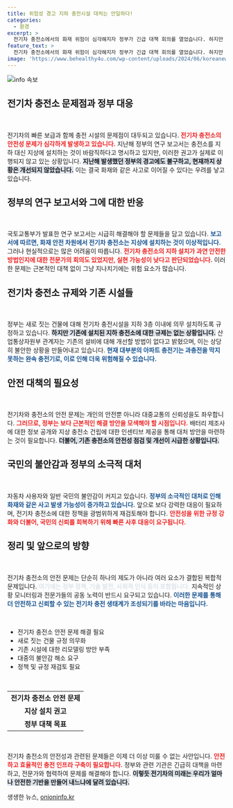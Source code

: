 ```yaml
---
title: 위험성 경고 지하 충전시설 대처는 안일하다!
categories:
  - 환경
excerpt: >
  전기차 충전소에서의 화재 위험이 심각해지자 정부가 긴급 대책 회의를 열었습니다. 하지만 지난해 이미 지하 충전시설의 위험성을 경고한 보고서가 존재했고, 정부의 소극적인 대책에 대한 비판이 커지고 있습니다. 클릭해서 현실을 확인하세요!
feature_text: >
  전기차 충전소에서의 화재 위험이 심각해지자 정부가 긴급 대책 회의를 열었습니다. 하지만 지난해 이미 지하 충전시설의 위험성을 경고한 보고서가 존재했고, 정부의 소극적인 대책에 대한 비판이 커지고 있습니다. 클릭해서 현실을 확인하세요!
image: 'https://www.behealthy4u.com/wp-content/uploads/2024/06/koreanews.jpg'
---
```


<p><img src="https://www.behealthy4u.com/wp-content/uploads/2024/06/koreanews.jpg" alt="info 속보" /></p>

<h2 data-ke-size="size26">전기차 충전소 문제점과 정부 대응</h2>

<p data-ke-size="size16">&nbsp;</p>

<p>전기차의 빠른 보급과 함께 충전 시설의 문제점이 대두되고 있습니다. <b><span style="color: #ee2323;">전기차 충전소의 안전성 문제가 심각하게 발생하고 있습니다.</span></b> 지난해 정부의 연구 보고서는 충전소를 지하 대신 지상에 설치하는 것이 바람직하다고 명시하고 있지만, 이러한 권고가 실제로 이행되지 않고 있는 상황입니다. <b><span style="background-color: #21538527;">지난해 발생했던 정부의 경고에도 불구하고, 현재까지 상황은 개선되지 않았습니다.</span></b> 이는 결국 화재와 같은 사고로 이어질 수 있다는 우려를 낳고 있습니다.</p>

<h2 data-ke-size="size26">정부의 연구 보고서와 그에 대한 반응</h2>

<p data-ke-size="size16">&nbsp;</p>

<p>국토교통부가 발표한 연구 보고서는 시급히 해결해야 할 문제들을 담고 있습니다. <b><span style="color: #1a5490;">보고서에 따르면, 화재 안전 차원에서 전기차 충전소는 지상에 설치하는 것이 이상적입니다.</span></b> 그러나 현실적으로는 많은 어려움이 따릅니다. <b><span style="color: #ee2323;">전기차 충전소의 지하 설치가 과연 안전한 방법인지에 대한 전문가의 회의도 있었지만, 실현 가능성이 낮다고 판단되었습니다.</span></b> 이러한 문제는 근본적인 대책 없이 그냥 지나치기에는 위험 요소가 많습니다.</p>

<h2 data-ke-size="size26">전기차 충전소 규제와 기존 시설들</h2>

<p data-ke-size="size16">&nbsp;</p>

<p>정부는 새로 짓는 건물에 대해 전기차 충전시설을 지하 3층 이내에 의무 설치하도록 규정하고 있습니다. <b><span style="background-color: #21538527;">하지만 기존에 설치된 지하 충전소에 대한 규제는 없는 상황입니다.</span></b> 산업통상자원부 관계자는 기존의 설비에 대해 개선할 방법이 없다고 밝혔으며, 이는 상당히 불안한 상황을 만들어내고 있습니다. <b><span style="color: #1a5490;">현재 대부분의 아파트 충전기는 과충전을 막지 못하는 완속 충전기로, 이로 인해 더욱 위험해질 수 있습니다.</span></b></p>

<h2 data-ke-size="size26">안전 대책의 필요성</h2>

<p data-ke-size="size16">&nbsp;</p>

<p>전기차와 충전소의 안전 문제는 개인의 안전뿐 아니라 대중교통의 신뢰성을도 좌우합니다. <b><span style="color: #ee2323;">그러므로, 정부는 보다 근본적인 해결 방안을 모색해야 할 시점입니다.</span></b> 배터리 제조사에 대한 정보 공개와 지상 충전소 건립에 대한 인센티브 제공을 통해 대처 방안을 마련하는 것이 필요합니다. <b><span style="background-color: #21538527;">더불어, 기존 충전소의 안전성 점검 및 개선이 시급한 상황입니다.</span></b></p>

<h2 data-ke-size="size26">국민의 불안감과 정부의 소극적 대처</h2>

<p data-ke-size="size16">&nbsp;</p>

<p>자동차 사용자와 일반 국민의 불안감이 커지고 있습니다. <b><span style="color: #1a5490;">정부의 소극적인 대처로 인해 화재와 같은 사고 발생 가능성이 증가하고 있습니다.</span></b> 앞으로 보다 강력한 대응이 필요하며, 전기차 충전소에 대한 정책을 광범위하게 재검토해야 합니다. <b><span style="color: #ee2323;">안전성을 위한 규정 강화와 더불어, 국민의 신뢰를 회복하기 위해 빠른 사후 대응이 요구됩니다.</span></b></p>

<h2 data-ke-size="size26">정리 및 앞으로의 방향</h2>

<p data-ke-size="size16">&nbsp;</p>

<p>전기차 충전소의 안전 문제는 단순히 하나의 제도가 아니라 여러 요소가 결합된 복합적 문제입니다. <b><span style="color: #21538527;">여기에는 정부 정책, 기술 발전, 사회적 인식 등이 포함됩니다.</span></b> 지속적인 상황 모니터링과 전문가들의 공동 노력이 반드시 요구되고 있습니다. <b><span style="color: #1a5490;">이러한 문제를 통해 더 안전하고 신뢰할 수 있는 전기차 충전 생태계가 조성되기를 바라는 마음입니다.</span></b> </p>

<p data-ke-size="size16">&nbsp;</p>

<ul>
<li>전기차 충전소 안전 문제 해결 필요</li>
<li>새로 짓는 건물 규정 의무화</li>
<li>기존 시설에 대한 리모델링 방안 부족</li>
<li>대중의 불안감 해소 요구</li>
<li>정책 및 규정 재검토 필요</li>
</ul>

<p data-ke-size="size16">&nbsp;</p>

<table style="width: 100%; border-collapse: collapse;">
  <tr>
    <td style="text-align: center; height: 17px;"><b>전기차 충전소 안전 문제</b></td>
  </tr>
  <tr>
    <td style="text-align: center; height: 17px;"><b>지상 설치 권고</b></td>
  </tr>
  <tr>
    <td style="text-align: center; height: 17px;"><b>정부 대책 목표</b></td>
  </tr>
</table>

<p data-ke-size="size16">&nbsp;</p>

<p>전기차 충전소의 안전성과 관련된 문제들은 이제 더 이상 미룰 수 없는 사안입니다. <b><span style="color: #ee2323;">안전하고 효율적인 충전 인프라 구축이 필요합니다.</span></b> 정부와 관련 기관은 긴급히 대책을 마련하고, 전문가와 협력하여 문제를 해결해야 합니다. <b><span style="background-color: #21538527;">이렇듯 전기차의 미래는 우리가 얼마나 안전한 기반을 만들어 내느냐에 달려 있습니다.</span></b></p>
생생한 뉴스, <a href="https://onioninfo.kr" rel="dofollow">onioninfo.kr</a>


